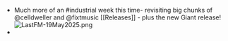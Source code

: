 - Much more of an #industrial week this time- revisiting big chunks of @celldweller and @fixtmusic [[Releases]] - plus the new Giant release!
  ![LastFM-19May2025.png](../assets/LastFM-19May2025_1747602750791_0.png)
-